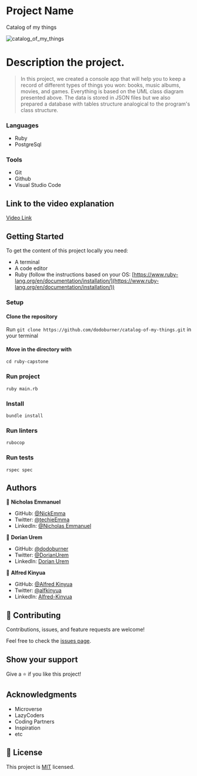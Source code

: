 # Project Name

Catalog of my things

![catalog_of_my_things](https://user-images.githubusercontent.com/72297212/176618937-4c4a38d8-4e6b-4945-b3c6-7310c8e7f2a3.png)

# Description the project.

> In this project, we created a console app that will help you to keep a record of different types of things you won: books, music albums, movies, and games. Everything is based on the UML class diagram presented above. The data is stored in JSON files but we also prepared a database with tables structure analogical to the program's class structure.

### Languages

- Ruby
- PostgreSql

### Tools

- Git
- Github
- Visual Studio Code

## Link to the video explanation

[Video Link](https://drive.google.com/file/d/1jpcTOnGem-HzWChPPuiuc6qyUhUj1iEh/view?usp=sharing)

## Getting Started

To get the content of this project locally you need:

- A terminal
- A code editor
- Ruby (follow the instructions based on your OS: [https://www.ruby-lang.org/en/documentation/installation/](https://www.ruby-lang.org/en/documentation/installation/))

### Setup

#### Clone the repository

Run `git clone https://github.com/dodoburner/catalog-of-my-things.git` in your terminal

#### Move in the directory with

`cd ruby-capstone`

### Run project

`ruby main.rb`

### Install

`bundle install`

### Run linters

`rubocop`

### Run tests

`rspec spec`

## Authors

👤 **Nicholas Emmanuel**

- GitHub: [@NickEmma](https://github.com/NickEmma)
- Twitter: [@techieEmma](https://twitter.com/techieEmma)
- LinkedIn: [@Nicholas Emmanuel](https://www.linkedin.com/in/techieemma/)

👤 **Dorian Urem**

- GitHub: [@dodoburner](https://github.com/dodoburner)
- Twitter: [@DorianUrem](https://twitter.com/DorianUrem)
- LinkedIn: [Dorian Urem](https://www.linkedin.com/in/dorian-urem-252baa237/)

👤 **Alfred Kinyua**

- GitHub: [@Alfred Kinyua](https://github.com/Alfred-KInyua)
- Twitter: [@alfkinyua](https://twitter.com/alfkinyua)
- LinkedIn: [Alfred-Kinyua](https://www.linkedin.com/in/alfred-kinyua/)

## 🤝 Contributing

Contributions, issues, and feature requests are welcome!

Feel free to check the [issues page](../../issues/).

## Show your support

Give a ⭐️ if you like this project!

## Acknowledgments

- Microverse
- LazyCoders
- Coding Partners
- Inspiration
- etc

## 📝 License

This project is [MIT](./LICENSE) licensed.
